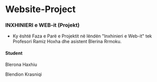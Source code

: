 # Website-Project

### INXHINIERI e WEB-it (Projekt)

- Ky është Faza e Parë e Projektit në lëndën "Inxhinieri e Web-it" tek Profesori Ramiz Hoxha dhe asistent Blerina Rrmoku.



#### Student
Blerona Haxhiu

Blendion Krasniqi
